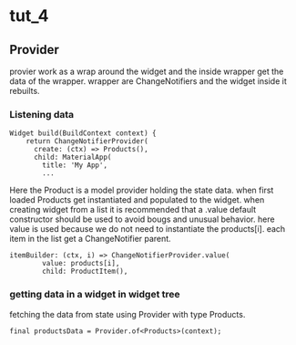 # tut_4
## Provider
provier work as a wrap around the widget and the inside wrapper get the data of the wrapper. wrapper are ChangeNotifiers and the widget inside it rebuilts. 

### Listening data
```
Widget build(BuildContext context) {
    return ChangeNotifierProvider(
      create: (ctx) => Products(),
      child: MaterialApp(
        title: 'My App',
        ...
```
Here the Product is a model provider holding the state data. when first loaded Products get instantiated and populated to the widget. when creating widget from a list it is recommended that a .value default constructor should be used to avoid bougs and unusual behavior. here value is used because we do not need to instantiate the products[i]. each item in the list get a ChangeNotifier parent.
```
itemBuilder: (ctx, i) => ChangeNotifierProvider.value(
        value: products[i],
        child: ProductItem(),
```

### getting data in a widget in widget tree
fetching the data from state using Provider with type Products.
```
final productsData = Provider.of<Products>(context);
```
